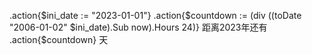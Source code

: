 .action{$ini_date := "2023-01-01"}
.action{$countdown := (div ((toDate "2006-01-02" $ini_date).Sub now).Hours 24)}
距离2023年还有 .action{$countdown} 天